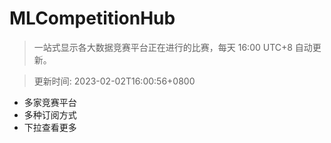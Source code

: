 # MLCompetitionHub

> 一站式显示各大数据竞赛平台正在进行的比赛，每天 16:00 UTC+8 自动更新。
  
> 更新时间: 2023-02-02T16:00:56+0800 

* 多家竞赛平台
* 多种订阅方式
* 下拉查看更多